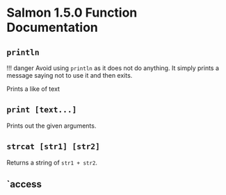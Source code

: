 <!--
 Copyright 2022 Kai Daniel Gonzalez. All rights reserved.
 Use of this source code is governed by a BSD-style
 license that can be found in the LICENSE file.
-->

# Salmon 1.5.0 Function Documentation

## `println`

!!! danger
    Avoid using `println` as it does not do anything. It simply prints a message
    saying not to use it and then exits.

Prints a like of text

## `print [text...]`

Prints out the given arguments.

## `strcat [str1] [str2]`

Returns a string of `str1 + str2`.

## `access 

